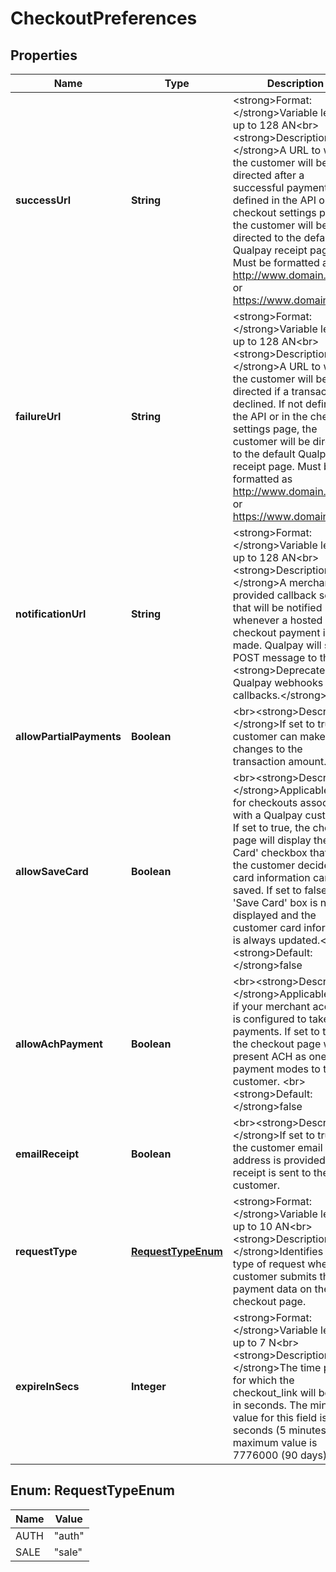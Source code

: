 
# CheckoutPreferences

## Properties
Name | Type | Description | Notes
------------ | ------------- | ------------- | -------------
**successUrl** | **String** | &lt;strong&gt;Format: &lt;/strong&gt;Variable length, up to 128 AN&lt;br&gt;&lt;strong&gt;Description: &lt;/strong&gt;A URL to which the customer will be directed after a successful payment. If not defined in the API or in the checkout settings page, the customer will be directed to the default Qualpay receipt page. Must be formatted as http://www.domain.com/ or https://www.domain.com/.  |  [optional]
**failureUrl** | **String** | &lt;strong&gt;Format: &lt;/strong&gt;Variable length, up to 128 AN&lt;br&gt;&lt;strong&gt;Description: &lt;/strong&gt;A URL to which the customer will be directed if a transaction is declined. If not defined in the API or in the checkout settings page, the customer will be directed to the  default Qualpay receipt page. Must be formatted as http://www.domain.com/ or https://www.domain.com/.  |  [optional]
**notificationUrl** | **String** | &lt;strong&gt;Format: &lt;/strong&gt;Variable length, up to 128 AN&lt;br&gt;&lt;strong&gt;Description: &lt;/strong&gt;A merchant provided callback service that will be notified whenever a hosted checkout payment is made. Qualpay will send a POST message to the URI. &lt;strong&gt;Deprecated. Use Qualpay webhooks for callbacks.&lt;/strong&gt;  |  [optional]
**allowPartialPayments** | **Boolean** | &lt;br&gt;&lt;strong&gt;Description: &lt;/strong&gt;If set to true, the customer can make changes to the transaction amount. |  [optional]
**allowSaveCard** | **Boolean** | &lt;br&gt;&lt;strong&gt;Description: &lt;/strong&gt;Applicable only for checkouts associated with a Qualpay customer. If set to true, the checkout page will display the &#39;Save Card&#39; checkbox that lets the customer decide if the card information can be saved. If set to false, the &#39;Save Card&#39; box is not displayed and the customer card information is always updated.&lt;br&gt;&lt;strong&gt;Default: &lt;/strong&gt;false |  [optional]
**allowAchPayment** | **Boolean** | &lt;br&gt;&lt;strong&gt;Description: &lt;/strong&gt;Applicable only if your merchant account is configured to take ACH payments. If set to true, the checkout page will present ACH as one of the payment modes to the customer. &lt;br&gt;&lt;strong&gt;Default: &lt;/strong&gt;false |  [optional]
**emailReceipt** | **Boolean** | &lt;br&gt;&lt;strong&gt;Description: &lt;/strong&gt;If set to true and the customer email address is provided, a receipt is sent to the customer.  |  [optional]
**requestType** | [**RequestTypeEnum**](#RequestTypeEnum) | &lt;strong&gt;Format: &lt;/strong&gt;Variable length, up to 10 AN&lt;br&gt;&lt;strong&gt;Description: &lt;/strong&gt;Identifies the type of request when the customer submits the payment data on the checkout page.   |  [optional]
**expireInSecs** | **Integer** | &lt;strong&gt;Format: &lt;/strong&gt;Variable length, up to 7 N&lt;br&gt;&lt;strong&gt;Description: &lt;/strong&gt;The time period for which the checkout_link will be valid in seconds. The minimum value for this field is 900 seconds  (5 minutes),  the maximum value is 7776000 (90 days). |  [optional]


<a name="RequestTypeEnum"></a>
## Enum: RequestTypeEnum
Name | Value
---- | -----
AUTH | &quot;auth&quot;
SALE | &quot;sale&quot;



